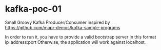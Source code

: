 # kafka-poc-01
Small Groovy Kafka Producer/Consumer inspired by https://github.com/mapr-demos/kafka-sample-programs

In order to run it, you have to provide a valid bootstrap server in this format ip_address:port
Otherwise, the application will work against localhost.
